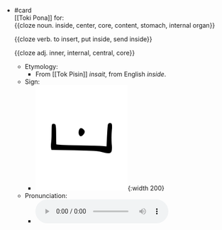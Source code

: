 - #card  
  [[Toki Pona]] for:  
  {{cloze noun. inside, center, core, content, stomach, internal organ}}
  
  {{cloze verb. to insert, put inside, send inside}}
  
  {{cloze adj. inner, internal, central, core}}
	- Etymology:
		- From [[Tok Pisin]] *insait*, from English *inside*.
	- Sign:
		- ![Insa_-_sitelen_pona_in_Sonja_Lang's_handwriting.svg](../assets/Insa_-_sitelen_pona_in_Sonja_Lang's_handwriting_1657528544390_0.svg){:width 200}
	- Pronunciation:
		- ![](../assets/Toki_Pona_-_jan_Lakuse_-_insa_1657528552558_0.ogg)